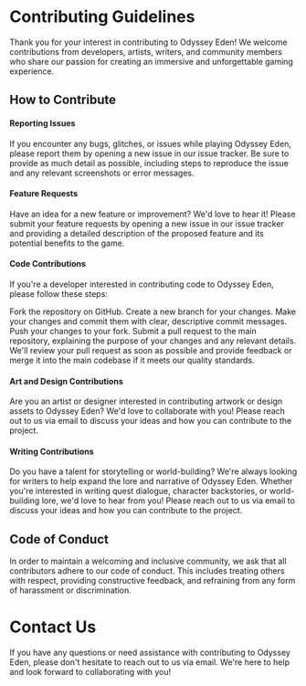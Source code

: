 # Contributing Guidelines
Thank you for your interest in contributing to Odyssey Eden! We welcome contributions from developers, artists, writers, and community members who share our passion for creating an immersive and unforgettable gaming experience.

## How to Contribute
#### Reporting Issues
If you encounter any bugs, glitches, or issues while playing Odyssey Eden, please report them by opening a new issue in our issue tracker. Be sure to provide as much detail as possible, including steps to reproduce the issue and any relevant screenshots or error messages.

#### Feature Requests
Have an idea for a new feature or improvement? We'd love to hear it! Please submit your feature requests by opening a new issue in our issue tracker and providing a detailed description of the proposed feature and its potential benefits to the game.

#### Code Contributions
If you're a developer interested in contributing code to Odyssey Eden, please follow these steps:

Fork the repository on GitHub.
Create a new branch for your changes.
Make your changes and commit them with clear, descriptive commit messages.
Push your changes to your fork.
Submit a pull request to the main repository, explaining the purpose of your changes and any relevant details.
We'll review your pull request as soon as possible and provide feedback or merge it into the main codebase if it meets our quality standards.

#### Art and Design Contributions
Are you an artist or designer interested in contributing artwork or design assets to Odyssey Eden? We'd love to collaborate with you! Please reach out to us via email to discuss your ideas and how you can contribute to the project.

#### Writing Contributions
Do you have a talent for storytelling or world-building? We're always looking for writers to help expand the lore and narrative of Odyssey Eden. Whether you're interested in writing quest dialogue, character backstories, or world-building lore, we'd love to hear from you! Please reach out to us via email to discuss your ideas and how you can contribute to the project.

## Code of Conduct
In order to maintain a welcoming and inclusive community, we ask that all contributors adhere to our code of conduct. This includes treating others with respect, providing constructive feedback, and refraining from any form of harassment or discrimination.

# Contact Us
If you have any questions or need assistance with contributing to Odyssey Eden, please don't hesitate to reach out to us via email. We're here to help and look forward to collaborating with you!
